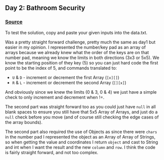 ## Day 2: Bathroom Security

### [Source](./Solution.java)

To test the solution, copy and paste your given inputs into the data.txt.

Was a pretty straight forward challenge, pretty much the same as day1 but easier in my opinion. I represented the number/key pad as an array of arrays because we already knew what the order of the keys are on that number pad, meaning we know the limits in both directions (3x3 or 5x5). We know the starting position of they key (5) so you can just hard code the first point to be the index of 5, and commands translated to:

* `U` & `D` - increment or decrement the first Array (`[x][]`)
* `R` & `L` - increment or decrement the second Array (`[][x]`)

And obviously since we knew the limits (0 & 3, 0 & 4) we just have a simple check to only increment and decrement when !=.

The second part was straight forward too as you could just have `null` in all blank spaces to ensure you still have that 5x5 Array of Arrays, and just do a `null` check before you move (and of course still checking the edge cases of the array bounds).

The second part also required the use of Objects as since there were `chars` in the number pad I represented the object as an Array of Array of Strings, so when getting the value and coordinates I return `object` and cast to String and int when I want the result and the new `column` and `row`. I think the code is fairly straight forward, and not too complex.
